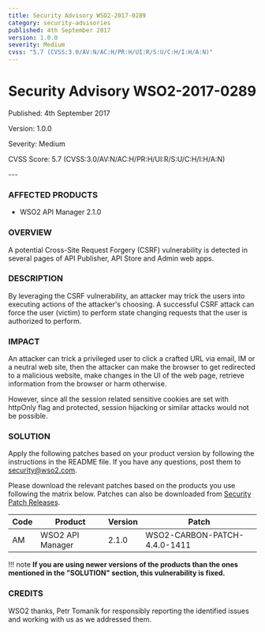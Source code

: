 ```yaml
---
title: Security Advisory WSO2-2017-0289
category: security-advisories
published: 4th September 2017
version: 1.0.0
severity: Medium
cvss: "5.7 (CVSS:3.0/AV:N/AC:H/PR:H/UI:R/S:U/C:H/I:H/A:N)"
---
```


# Security Advisory WSO2-2017-0289

<p class="doc-version">Published: 4th September 2017</p>
<p class="doc-version">Version: 1.0.0</p>
<p class="doc-version">Severity: Medium</p>
<p class="doc-version">CVSS Score: 5.7 (CVSS:3.0/AV:N/AC:H/PR:H/UI:R/S:U/C:H/I:H/A:N)</p>
---

### AFFECTED PRODUCTS
* WSO2 API Manager 2.1.0


### OVERVIEW
A potential Cross-Site Request Forgery (CSRF) vulnerability is detected in several pages of API Publisher, API Store and Admin web apps.


### DESCRIPTION
By leveraging the CSRF vulnerability, an attacker may trick the users into executing actions of the attacker's choosing. A successful CSRF attack can force the user (victim) to perform state changing requests that the user is authorized to perform.


### IMPACT
An attacker can trick a privileged user to click a crafted URL via email, IM or a neutral web site, then the attacker can make the browser to get redirected to a malicious website, make changes in the UI of the web page, retrieve information from the browser or harm otherwise.

However, since all the session related sensitive cookies are set with httpOnly flag and protected, session hijacking or similar attacks would not be possible.


### SOLUTION
Apply the following patches based on your product version by following the instructions in the README file. If you have any questions, post them to <security@wso2.com>.

Please download the relevant patches based on the products you use following the matrix below. Patches can also be downloaded from [Security Patch Releases](http://wso2.com/security-patch-releases/).

| **Code** | **Product**          | **Version** | **Patch**                    |
| -------- | -------------------- | ----------- | ---------------------------- |
| AM       | WSO2 API Manager | 2.1.0       | WSO2-CARBON-PATCH-4.4.0-1411 |


!!! note
    **If you are using newer versions of the products than the ones mentioned in the "SOLUTION" section, this vulnerability is fixed.**


### CREDITS
WSO2 thanks, Petr Tomaník for responsibly reporting the identified issues and working with us as we addressed them.
